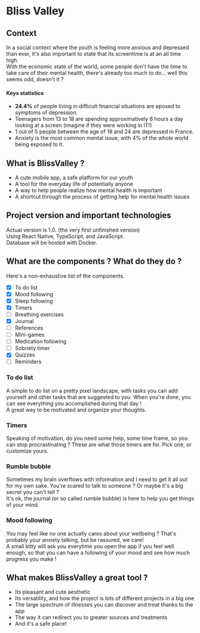 # Bliss Valley 

## Context 

In a social context where the youth is feeling more anxious and depressed than ever, it's also important to state that its screentime is at an all time high. <br>
 With the economic state of the world, some people don't have the time to take care of their mental health, there's already too much to do... well this seems odd, doesn't it ? 

#### Keys statistics 
- <b>24.4%</b> of people living in difficult financial situations are eposed to symptoms of depression. 
- Teenagers from 13 to 18 are spending approximatively 6 hours a day looking at a screen (imagine if they were working in IT!)
- 1 out of 5 people between the age of 18 and 24 are depressed in France. 
- Anxiety is the most common mental issue, with 4% of the whole world being exposed to it. 

## What is BlissValley ?

- A cute mobile app, a safe platform for our youth
- A tool for the everyday life of potentially anyone 
- A way to help people realize how mental health is important
- A shortcut through the process of getting help for mental health issues

## Project version and important technologies 

Actual version is 1.0. (the very first unfinished version) <br>
Using React Native, TypeScript, and JavaScript. <br>
Database will be hosted with Docker. <br>

## What are the components ? What do they do ? 

Here's a non-exhaustive list of the components. 
- [x] To do list
- [x] Mood following 
- [x] Sleep following 
- [x] Timers 
- [ ] Breathing exercises
- [x] Journal 
- [ ] References 
- [ ] Mini-games
- [ ] Medication following 
- [ ] Sobriety timer
- [x] Quizzes
- [ ] Reminders 

### To do list 

A simple to do list on a pretty pixel landscape, with tasks you can add yourself and other tasks that are suggested to you. When you're done, you can see everything you accomplished during that day ! <br>
A great way to be motivated and organize your thoughts. 

### Timers 
Speaking of motivation, do you need some help, some time frame, so you can stop procrastinating ? These are what those timers are for. Pick one, or customize yours. 

### Rumble bubble
Sometimes my brain overflows with information and I need to get it all out for my own sake. You're scared to talk to someone ? Or maybe  it's a big secret you can't tell ? <br>
It's ok, the journal (or so called rumble bubble) is here to help you get things of your mind. 

### Mood following 
You may feel like no one actually cares about your wellbeing ? That's probably your anxiety talking, but be rassured, we care! <br>
A small kitty will ask you everytime you open the app if you feel well enough, so that you can have a following of your mood and see how much progress you make !

## What makes BlissValley a great tool ? 

- Its pleasant and cute aesthetic
- Its versatility, and how the project is lots of different projects in a big one
- The large spectrum of illnesses you can discover and treat thanks to the app
- The way it can redirect you to greater sources and treatments
- And it's a safe place!





